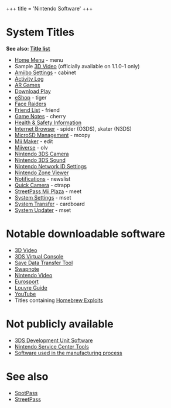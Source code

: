 +++
title = 'Nintendo Software'
+++

# System Titles

**See also: [Title list](Title_list "wikilink")**

- [Home Menu](Home_Menu "wikilink") - menu
- Sample [3D Video](3D_Video "wikilink") (officially available on
  1.1.0-1 only)
- [Amiibo Settings](Amiibo_Settings "wikilink") - cabinet
- [Activity Log](Activity_Log "wikilink")
- [AR Games](AR_Games "wikilink")
- [Download Play](Download_Play "wikilink")
- [eShop](eShop "wikilink") - tiger
- [Face Raiders](Face_Raiders "wikilink")
- [Friend List](Friend_List "wikilink") - friend
- [Game Notes](Game_Notes "wikilink") - cherry
- [Health & Safety Information](Health_&_Safety_Information "wikilink")
- [Internet Browser](Internet_Browser "wikilink") - spider (O3DS),
  skater (N3DS)
- [MicroSD Management](MicroSD_Management "wikilink") - mcopy
- [Mii Maker](Mii_Maker "wikilink") - edit
- [Miiverse](Miiverse "wikilink") - olv
- [Nintendo 3DS Camera](Nintendo_3DS_Camera "wikilink")
- [Nintendo 3DS Sound](Nintendo_3DS_Sound "wikilink")
- [Nintendo Network ID
  Settings](Nintendo_Network_ID_Settings "wikilink")
- [Nintendo Zone Viewer](Nintendo_Zone "wikilink")
- [Notifications](Notifications "wikilink") - newslist
- [Quick Camera](Quick_Camera "wikilink") - ctrapp
- [StreetPass Mii Plaza](StreetPass_Mii_Plaza "wikilink") - meet
- [System Settings](System_Settings "wikilink") - mset
- [System Transfer](System_Transfer "wikilink") - cardboard
- [System Updater](System_Updater "wikilink") - mset

# Notable downloadable software

- [3D Video](3D_Video "wikilink")
- [3DS Virtual Console](3DS_Virtual_Console "wikilink")
- [Save Data Transfer Tool](Save_Data_Transfer_Tool "wikilink")
- [Swapnote](Swapnote "wikilink")
- [Nintendo Video](Nintendo_Video "wikilink")
- [Eurosport](Eurosport "wikilink")
- [Louvre Guide](Louvre_Nintendo_3DS_XL_Audio_Guide "wikilink")
- [YouTube](YouTube "wikilink")
- Titles containing [Homebrew Exploits](Homebrew_Exploits "wikilink")

# Not publicly available

- [3DS Development Unit
  Software](3DS_Development_Unit_Software "wikilink")
- [Nintendo Service Center
  Tools](Nintendo_Service_Center_Tools "wikilink")
- [Software used in the manufacturing process](Factory "wikilink")

# See also

- [SpotPass](SpotPass "wikilink")
- [StreetPass](StreetPass "wikilink")